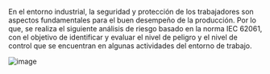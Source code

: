 En el entorno industrial, la seguridad y protección de los trabajadores son aspectos fundamentales para el buen desempeño de la producción. Por lo que, se realiza el siguiente análisis de riesgo basado en la norma IEC 62061, con el objetivo de identificar y evaluar el nivel de peligro y el nivel de control que se encuentran en algunas actividades del entorno de trabajo. 

![image](https://github.com/dfcantors/Proyecto_APM/assets/83465309/8b8d212c-1ae5-4dff-87d1-5e58d331b487)


